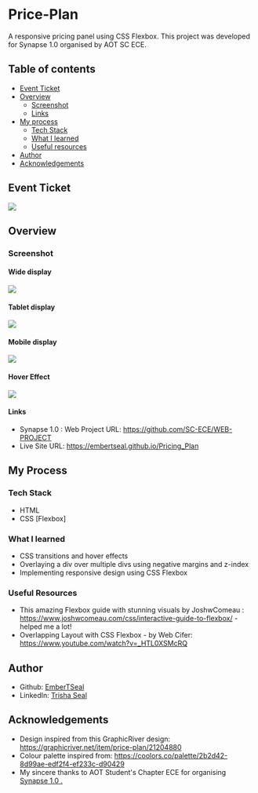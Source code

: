 # Price-Plan

A responsive pricing panel using CSS Flexbox.
This project was developed for Synapse 1.0 organised by AOT SC ECE.

## Table of contents

- [Event Ticket](#event-ticket)
- [Overview](#overview)
  - [Screenshot](#screenshot)
  - [Links](#links)
- [My process](#my-process)
  - [Tech Stack](#tech-stack)
  - [What I learned](#what-i-learned)
  - [Useful resources](#useful-resources)
- [Author](#author)
- [Acknowledgements](#acknowledgements)


## Event Ticket
<img src = ./design/ticket.png>

## Overview

### Screenshot

#### Wide display
<img src = ./design/final_wide.png> <br>

#### Tablet display
<img src = ./design/final_tablet.png> <br>

#### Mobile display
<img src = ./design/final_mobile.png><br>

#### Hover Effect
<img src =./design/hover.png><br>

#### Links

- Synapse 1.0 : Web Project URL: https://github.com/SC-ECE/WEB-PROJECT
- Live Site URL: https://embertseal.github.io/Pricing_Plan

## My Process

### Tech Stack
- HTML
- CSS [Flexbox]

### What I learned
- CSS transitions and hover effects
- Overlaying a div over multiple divs using negative margins and z-index
- Implementing responsive design using CSS Flexbox

### Useful Resources
- This amazing Flexbox guide with stunning visuals by JoshwComeau : https://www.joshwcomeau.com/css/interactive-guide-to-flexbox/ - helped me a lot!
- Overlapping Layout with CSS Flexbox - by Web Cifer: https://www.youtube.com/watch?v=_HTL0XSMcRQ

## Author

- Github: <a href = "https://github.com/EmberTSeal">EmberTSeal</a>
- LinkedIn: <a href = "https://www.linkedin.com/in/trisha-seal-617a89244/">Trisha Seal</a>


## Acknowledgements

- Design inspired from this GraphicRiver design: https://graphicriver.net/item/price-plan/21204880
- Colour palette inspired from: https://coolors.co/palette/2b2d42-8d99ae-edf2f4-ef233c-d90429
- My sincere thanks to AOT Student's Chapter ECE for organising <a href = "https://synapse1-0.vercel.app/">Synapse 1.0 .</a>